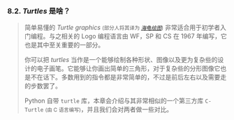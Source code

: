 
### 8.2. *Turtles* 是啥？
> 简单易懂的 *Turtle graphics* <small>(部分人将其译为 [*海龟绘图*](https://docs.python.org/zh-cn/3/library/turtle.html))</small> 非常适合用于初学者入门编程。与之相关的 Logo 编程语言由 WF，SP 和 CS 在 1967 年编写，它也是其中至关重要的一部分。
>
> 你可以把 *turtles* 当作是一个能够绘制各种形状、图像以及更为复杂些的设计的电子画笔。它能够让你画出简单的三角形，对于复杂些的分形图像它也是不在话下。多数用到的指令都是非常简单的，不过是前后左右以及需要走的步数罢了。
>
> Python 自带 `turtle` 库，本章会介绍与其非常相似的一个第三方库 `C-Turtle` <small>(由 C 语言编写)</small>，并且我们会对两者做一些对比。
